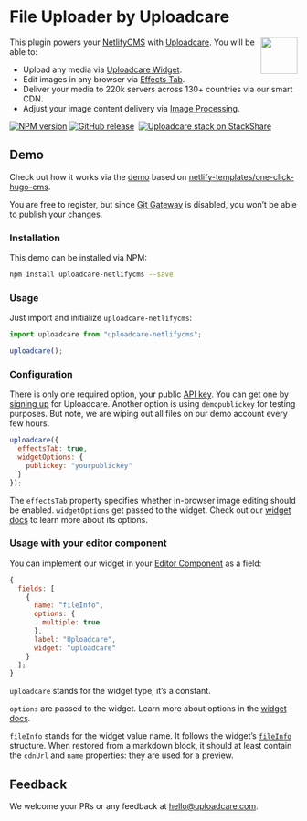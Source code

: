# File Uploader by Uploadcare

<a href="https://uploadcare.com/?utm_source=github&utm_campaign=uploadcare-netlifycms">
  <img align="right" width="64" height="64"
    src="https://ucarecdn.com/2f4864b7-ed0e-4411-965b-8148623aa680/uploadcare-logo-mark.svg"
    alt="">
</a>

This plugin powers your [NetlifyCMS][netlify-cms] with [Uploadcare][uc-home].
You will be able to:

* Upload any media via [Uploadcare Widget][uc-feature-widget].
* Edit images in any browser via [Effects Tab][uc-feature-fxtab].
* Deliver your media to 220k servers across 130+ countries via our smart CDN.
* Adjust your image content delivery via
  [Image Processing][uc-feature-image-processing].

[![NPM version][npm-img]][npm-url]
[![GitHub release][badge-release-img]][badge-release-url]&nbsp;
[![Uploadcare stack on StackShare][badge-stack-img]][badge-stack-url]

## Demo

Check out how it works via the [demo][demo] based on
[netlify-templates/one-click-hugo-cms][one-click-hugo-cms].

You are free to register, but since [Git Gateway][git-gateway] is disabled, you
won’t be able to publish your changes.

### Installation

This demo can be installed via NPM:

```bash
npm install uploadcare-netlifycms --save
```

### Usage

Just import and initialize `uploadcare-netlifycms`:

```javascript
import uploadcare from "uploadcare-netlifycms";

uploadcare();
```

### Configuration

There is only one required option, your public [API key][uc-keys]. You can
get one by [signing up][uc-signup] for Uploadcare. Another option is using
`demopublickey` for testing purposes. But note, we are wiping out all files on
our demo account every few hours.

```javascript
uploadcare({
  effectsTab: true,
  widgetOptions: {
    publickey: "yourpublickey"
  }
});
```

The `effectsTab` property specifies whether in-browser image editing should be
enabled. `widgetOptions` get passed to the widget. Check out our
[widget docs][widget-options] to learn more about its options.

### Usage with your editor component

You can implement our widget in your [Editor Component][editor-comp] as a field:

```javascript
{
  fields: [
    {
      name: "fileInfo",
      options: {
        multiple: true
      },
      label: "Uploadcare",
      widget: "uploadcare"
    }
  ];
}
```

`uploadcare` stands for the widget type, it’s a constant.

`options` are passed to the widget. Learn more about options in the
[widget docs][widget-options].

`fileInfo` stands for the widget value name. It follows the widget’s
[`fileInfo`][file-info] structure. When restored from a markdown block, it
should at least contain the `cdnUrl` and `name` properties: they are used for
a preview.

## Feedback

We welcome your PRs or any feedback at [hello@uploadcare.com][uc-feedback].

[netlify-cms]: https://www.netlifycms.org/
[uc-home]: https://uploadcare.com
[uc-feature-widget]: https://uploadcare.com/features/widget/
[uc-feature-fxtab]: https://uploadcare.com/features/effects_tab/
[uc-feature-image-processing]: https://uploadcare.com/features/image_processing/
[demo]: https://quizzical-hawking-b6f8cb.netlify.com/admin/#/
[one-click-hugo-cms]: https://github.com/netlify-templates/one-click-hugo-cms
[uc-keys]: https://uploadcare.com/docs/keys/#keys
[uc-signup]: https://uploadcare.com/accounts/signup/
[widget-options]: https://uploadcare.com/docs/uploads/widget/config/#options
[editor-comp]: https://www.netlifycms.org/docs/custom-widgets/#registereditorcomponent
[badge-stack-img]: https://img.shields.io/badge/tech-stack-0690fa.svg?style=flat
[badge-stack-url]: https://stackshare.io/uploadcare/stacks/
[badge-release-img]: https://img.shields.io/github/release/uploadcare/uploadcare-netlifycms.svg
[badge-release-url]: https://github.com/uploadcare/uploadcare-netlifycms/releases
[git-gateway]: https://www.netlify.com/docs/git-gateway/
[npm-img]: http://img.shields.io/npm/v/uploadcare-netlifycms.svg
[npm-url]: https://www.npmjs.org/package/uploadcare-netlifycms
[file-info]: https://uploadcare.com/docs/api_reference/javascript/files_uploads/#file-info
[uc-feedback]: mailto:hello@uploadcare.com
